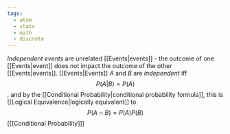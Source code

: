 ```yaml
---
tags:
  - atom
  - stats
  - math
  - discrete
---
```

*Independent events* are unrelated [[Events|events]] - the outcome of one [[Events|event]] does not impact the outcome of the other [[Events|events]].
[[Events|Events]] $A$ and $B$ are *independent* iff
$$P(A|B) = P(A)$$
, and by the [[Conditional Probability|conditional probability formula]], this is [[Logical Equivalence|logically equivalent]] to
$$P(A \cap B) = P(A) P(B)$$
\[[[Conditional Probability]]\]